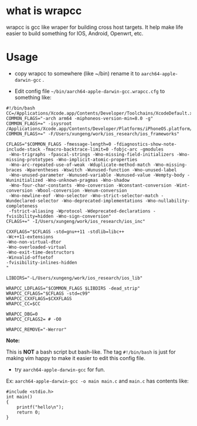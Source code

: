 # what is wrapcc

wrapcc is gcc like wraper for building cross host targets. It help make life easier to build something for IOS, Android, Openwrt, etc.

# Usage

* copy wrapcc to somewhere (like ~/bin) rename it to `aarch64-apple-darwin-gcc` .

* Edit config file `~/bin/aarch64-apple-darwin-gcc.wrapcc.cfg` to something like:

```
#!/bin/bash
CC=/Applications/Xcode.app/Contents/Developer/Toolchains/XcodeDefault.xctoolchain/usr/bin/clang
COMMON_FLAGS="-arch arm64 -miphoneos-version-min=8.0 -g"
COMMON_FLAGS+=" -isysroot /Applications/Xcode.app/Contents/Developer/Platforms/iPhoneOS.platform/Developer/SDKs/iPhoneOS.sdk"
COMMON_FLAGS+=" -F/Users/xungeng/work/ios_research/ios_frameworks"

CFLAGS="$COMMON_FLAGS -fmessage-length=0 -fdiagnostics-show-note-include-stack -fmacro-backtrace-limit=0 -fobjc-arc -gmodules
 -Wno-trigraphs -fpascal-strings -Wno-missing-field-initializers -Wno-missing-prototypes -Wno-implicit-atomic-properties
 -Wno-arc-repeated-use-of-weak -Wduplicate-method-match -Wno-missing-braces -Wparentheses -Wswitch -Wunused-function -Wno-unused-label
 -Wno-unused-parameter -Wunused-variable -Wunused-value -Wempty-body -Wuninitialized -Wno-unknown-pragmas -Wno-shadow
 -Wno-four-char-constants -Wno-conversion -Wconstant-conversion -Wint-conversion -Wbool-conversion -Wenum-conversion
 -Wno-newline-eof -Wno-selector -Wno-strict-selector-match -Wundeclared-selector -Wno-deprecated-implementations -Wno-nullability-completeness
 -fstrict-aliasing -Wprotocol -Wdeprecated-declarations -fvisibility=hidden -Wno-sign-conversion"
CFLAGS+=" -I/Users/xungeng/work/ios_research/ios_inc"

CXXFLAGS="$CFLAGS -std=gnu++11 -stdlib=libc++
-Wc++11-extensions
-Wno-non-virtual-dtor
-Wno-overloaded-virtual
-Wno-exit-time-destructors
-Winvalid-offsetof
-fvisibility-inlines-hidden
"

LIBDIRS="-L/Users/xungeng/work/ios_research/ios_lib"

WRAPCC_LDFLAGS="$COMMON_FLAGS $LIBDIRS -dead_strip"
WRAPCC_CFLAGS="$CFLAGS -std=c99"
WRAPCC_CXXFLAGS=$CXXFLAGS
WRAPCC_CC=$CC

WRAPCC_DBG=0
WRAPCC_CFLAGS2= # -O0

WRAPCC_REMOVE="-Werror"
```

**Note:**

This is **NOT** a bash script but bash-like. The tag `#!/bin/bash` is just for making vim happy to make it easier to edit this config file.

* try `aarch64-apple-darwin-gcc` for fun.

Ex: `aarch64-apple-darwin-gcc -o main main.c` and `main.c` has contents like:

```
#include <stdio.h>
int main()
{
	printf("hello\n");
	return 0;
}
```
